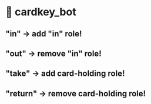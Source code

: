 # 🤖 cardkey_bot
## "in"   -> add "in" role!
## "out"   -> remove "in" role!
## "take"   -> add card-holding role!
## "return" -> remove card-holding role!